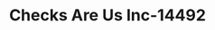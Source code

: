 ---
f_zip-code: 75020
f_state-code: TX
title: Checks Are Us Inc-14492
f_phone: 903-465-4144
f_city-only: Denison
f_address: 120 South Rusk Avenue Denison
f_location-unique-id: '14492'
slug: checks-are-us-inc-14492
updated-on: '2024-05-30T13:46:58.046Z'
created-on: '2024-05-30T13:36:59.803Z'
published-on: '2024-05-30T13:54:32.469Z'
f_city-state: cms/city/denison-tx.md
f_company: cms/company/checks-are-us-inc.md
f_state: cms/state/texas.md
layout: '[payday-loan].html'
tags: payday-loan
---